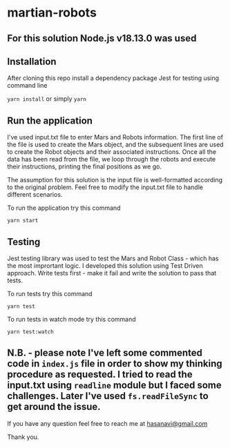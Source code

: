 # martian-robots

## For this solution Node.js v18.13.0 was used

## Installation

After cloning this repo install a dependency package Jest for testing using command line

`yarn install` or simply `yarn`

## Run the application

I've used input.txt file to enter Mars and Robots information. The first line of the file is used to create the Mars object, and the subsequent lines are used to create the Robot objects and their associated instructions. Once all the data has been read from the file, we loop through the robots and execute their instructions, printing the final positions as we go.

The assumption for this solution is the input file is well-formatted according to the original problem. Feel free to modify the input.txt file to handle different scenarios.

To run the application try this command

`yarn start`

## Testing

Jest testing library was used to test the Mars and Robot Class - which has the most imprortant logic. I developed this solution using Test Driven approach. Write tests first - make it fail and write the solution to pass that tests.

To run tests try this command

`yarn test`

To run tests in watch mode try this command

`yarn test:watch`

## N.B. - please note I've left some commented code in `index.js` file in order to show my thinking procedure as requested. I tried to read the input.txt using `readline` module but I faced some challenges. Later I've used `fs.readFileSync` to get around the issue.

If you have any question feel free to reach me at hasanavi@gmail.com

Thank you.
